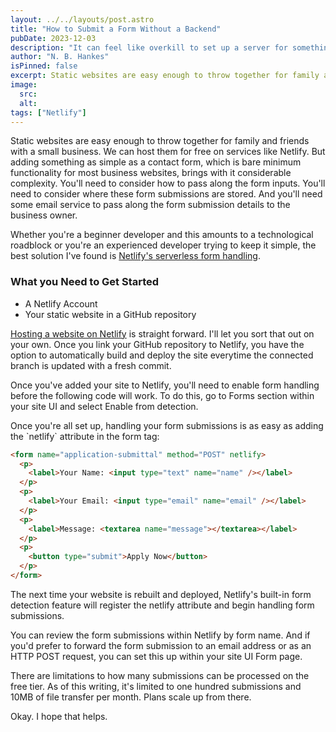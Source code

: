 ```yaml
---
layout: ../../layouts/post.astro
title: "How to Submit a Form Without a Backend"
pubDate: 2023-12-03
description: "It can feel like overkill to set up a server for something simple like a contact form. Netlify makes it easy with their custom netlify form attribute."
author: "N. B. Hankes"
isPinned: false
excerpt: Static websites are easy enough to throw together for family and friends with a small business. We can host them for free on services like Netlify. But adding something as simple as a contact form, which is bare minimum functionality for most business websites, brings with it considerable complexity. Netlify solves this with their netlify form attribute.
image:
  src:
  alt:
tags: ["Netlify"]
---
```


Static websites are easy enough to throw together for family and friends with a small business. We can host them for free on services like Netlify. But adding something as simple as a contact form, which is bare minimum functionality for most business websites, brings with it considerable complexity. You'll need to consider how to pass along the form inputs. You'll need to consider where these form submissions are stored. And you'll need some email service to pass along the form submission details to the business owner.

Whether you're a beginner developer and this amounts to a technological roadblock or you're an experienced developer trying to keep it simple, the best solution I've found is [Netlify's serverless form handling](https://docs.netlify.com/forms/setup/).

### What you Need to Get Started
- A Netlify Account
- Your static website in a GitHub repository

[Hosting a website on Netlify](https://docs.netlify.com/welcome/add-new-site/) is straight forward. I'll let you sort that out on your own. Once you link your GitHub repository to Netlify, you have the option to automatically build and deploy the site everytime the connected branch is updated with a fresh commit.

Once you've added your site to Netlify, you'll need to enable form handling before the following code will work. To do this, go to Forms section within your site UI and select Enable from detection.

Once you're all set up, handling your form submissions is as easy as adding the \`netlify\` attribute in the form tag:

``` html
<form name="application-submittal" method="POST" netlify>
  <p>
    <label>Your Name: <input type="text" name="name" /></label>
  </p>
  <p>
    <label>Your Email: <input type="email" name="email" /></label>
  </p>
  <p>
    <label>Message: <textarea name="message"></textarea></label>
  </p>
  <p>
    <button type="submit">Apply Now</button>
  </p>
</form>
```

The next time your website is rebuilt and deployed, Netlify's built-in form detection feature will register the netlify attribute and begin handling form submissions. 

You can review the form submissions within Netlify by form name. And if you'd prefer to forward the form submission to an email address or as an HTTP POST request, you can set this up within your site UI Form page.

There are limitations to how many submissions can be processed on the free tier. As of this writing, it's limited to one hundred submissions and 10MB of file transfer per month. Plans scale up from there.

Okay. I hope that helps.